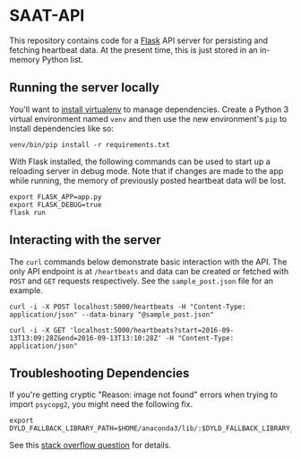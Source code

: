 # SAAT-API

This repository contains code for a [Flask](http://flask.pocoo.org/docs/0.11/) API server for persisting and fetching heartbeat data. At the present time, this is just stored in an in-memory Python list.

## Running the server locally

You'll want to [install virtualenv](http://docs.python-guide.org/en/latest/dev/virtualenvs/) to manage dependencies. Create a Python 3 virtual environment named `venv` and then use the new environment's `pip` to install dependencies like so:

    venv/bin/pip install -r requirements.txt
    
With Flask installed, the following commands can be used to start up a reloading server in debug mode. Note that if changes are made to the app while running, the memory of previously posted heartbeat data will be lost.

    export FLASK_APP=app.py
    export FLASK_DEBUG=true
    flask run

## Interacting with the server

The `curl` commands below demonstrate basic interaction with the API. The only API endpoint is at `/heartbeats` and data can be created or fetched with `POST` and `GET` requests respectively. See the `sample_post.json` file for an example.

    curl -i -X POST localhost:5000/heartbeats -H "Content-Type: application/json" --data-binary "@sample_post.json"

    curl -i -X GET 'localhost:5000/heartbeats?start=2016-09-13T13:09:28Z&end=2016-09-13T13:10:28Z' -H "Content-Type: application/json"

## Troubleshooting Dependencies

If you're getting cryptic "Reason: image not found" errors when trying to import `psycopg2`, you might need the following fix.

    export DYLD_FALLBACK_LIBRARY_PATH=$HOME/anaconda3/lib/:$DYLD_FALLBACK_LIBRARY_PATH
    
See this [stack overflow question](http://stackoverflow.com/questions/27264574/import-psycopg2-library-not-loaded-libssl-1-0-0-dylib) for details.
